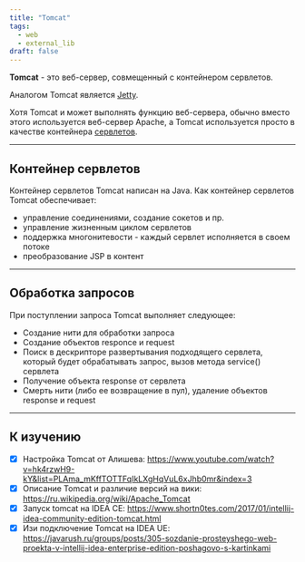```yaml
---
title: "Tomcat"
tags:
  - web
  - external_lib
draft: false
---
```


**Tomcat** - это веб-сервер, совмещенный с контейнером сервлетов.

Аналогом Tomcat является [Jetty](jetty.md).

Хотя Tomcat и может выполнять функцию веб-сервера, обычно вместо этого используется веб-сервер Apache, а Tomcat используется просто в качестве контейнера [сервлетов](../servlets/servlet.md).

---
## Контейнер сервлетов
Контейнер сервлетов Tomcat написан на Java.
Как контейнер сервлетов Tomcat обеспечивает:

- управление соединениями, создание сокетов и пр.
- управление жизненным циклом сервлетов
- поддержка многонитевости - каждый сервлет исполняется в своем потоке
- преобразование JSP в контент

---
## Обработка запросов
При поступлении запроса Tomcat выполняет следующее:

- Создание нити для обработки запроса
- Создание объектов responce и request
- Поиск в дескрипторе развертывания подходящего сервлета, который будет обрабатывать запрос, вызов метода service() сервлета
- Получение объекта response от сервлета
- Смерть нити (либо ее возвращение в пул), удаление объектов response и request

---
## К изучению

- [X] Настройка Tomcat от Алишева: https://www.youtube.com/watch?v=hk4rzwH9-kY&list=PLAma_mKffTOTTFqIkLXgHqVuL6xJhb0mr&index=3
- [X] Описание Tomcat и различие версий на вики: https://ru.wikipedia.org/wiki/Apache_Tomcat
- [X] Запуск tomcat на IDEA CE: https://www.shortn0tes.com/2017/01/intellij-idea-community-edition-tomcat.html
- [X] Изи подключение Tomcat на IDEA UE: https://javarush.ru/groups/posts/305-sozdanie-prosteyshego-web-proekta-v-intellij-idea-enterprise-edition-poshagovo-s-kartinkami